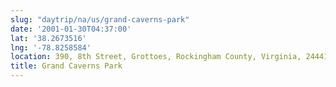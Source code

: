 ```yaml
---
slug: "daytrip/na/us/grand-caverns-park"
date: '2001-01-30T04:37:00'
lat: '38.2673516'
lng: '-78.8258584'
location: 390, 8th Street, Grottoes, Rockingham County, Virginia, 24441, United States
title: Grand Caverns Park
---
```



